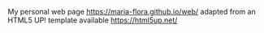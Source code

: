 My personal web page https://maria-flora.github.io/web/ adapted from an HTML5 UP! template available https://html5up.net/
